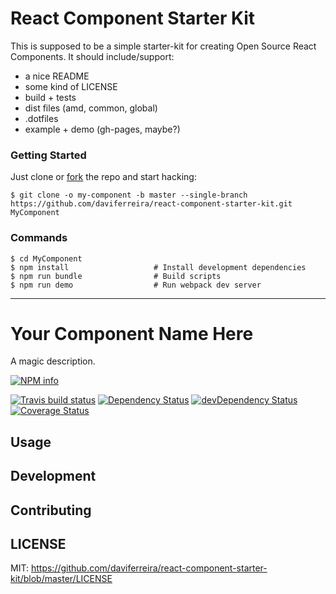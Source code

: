 # React Component Starter Kit

This is supposed to be a simple starter-kit for creating Open Source React
Components. It should include/support:

* a nice README
* some kind of LICENSE
* build + tests
* dist files (amd, common, global)
* .dotfiles
* example + demo (gh-pages, maybe?)

### Getting Started

Just clone or [fork](https://github.com/daviferreira/react-component-starter-kit/fork) the repo and start hacking:

```shell
$ git clone -o my-component -b master --single-branch https://github.com/daviferreira/react-component-starter-kit.git MyComponent
```

### Commands

```shell
$ cd MyComponent
$ npm install                   # Install development dependencies
$ npm run bundle                # Build scripts
$ npm run demo                  # Run webpack dev server
```

---

# Your Component Name Here

A magic description.

[![NPM info](https://nodei.co/npm/react-component-starter-kit.png?downloads=true)](https://www.npmjs.com/package/react-component-starter-kit)

[![Travis build status](https://travis-ci.org/daviferreira/react-component-starter-kit.svg?branch=master)](https://travis-ci.org/daviferreira/react-component-starter-kit)
[![Dependency Status](https://david-dm.org/daviferreira/react-component-starter-kit.svg)](https://david-dm.org/daviferreira/react-component-starter-kit)
[![devDependency Status](https://david-dm.org/daviferreira/react-component-starter-kit/dev-status.svg)](https://david-dm.org/daviferreira/react-component-starter-kit#info=devDependencies)
[![Coverage Status](https://coveralls.io/repos/daviferreira/react-component-starter-kit/badge.svg?branch=master&service=github)](https://coveralls.io/github/daviferreira/react-component-starter-kit?branch=master)

## Usage

## Development

## Contributing

## LICENSE

MIT: https://github.com/daviferreira/react-component-starter-kit/blob/master/LICENSE
